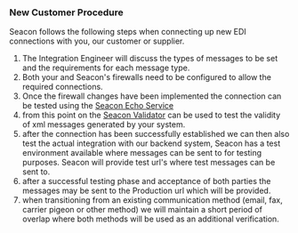 ### New Customer Procedure

Seacon follows the following steps when connecting up new EDI connections with you, our customer or supplier.

1. The Integration Engineer will discuss the types of messages to be set and the requirements for each message type.
1. Both your and Seacon's firewalls need to be configured to allow the required connections.
1. Once the firewall changes have been implemented the connection can be tested using the [Seacon Echo Service](#seacon-echo-service)
1. from this point on the [Seacon Validator](#validate-with-seacon-validator) can be used to test the validity of xml messages generated by your system.
1. after the connection has been successfully established we can then also test the actual integration with our backend system, Seacon has a test environment available where messages can be sent to for testing purposes. Seacon will provide test url's where test messages can be sent to.
1. after a successful testing phase and acceptance of both parties the messages may be sent to the Production url which will be provided.
1. when transitioning from an existing communication method (email, fax, carrier pigeon or other method) we will maintain a short period of overlap where both methods will be used as an additional verification.

